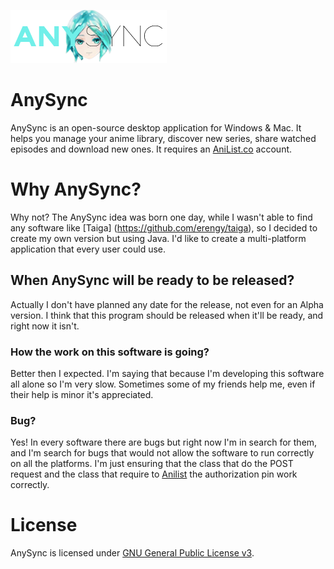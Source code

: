 ![AnySync Phosphophyllite Logo](https://github.com/Xxpromw3mtxX/AnySync/blob/master/AnySync-Java/src/res/login-form-logo.png)
# AnySync


AnySync is an open-source desktop application for Windows & Mac. It helps you manage your anime library, discover new series, share watched episodes and download new ones. It requires an [AniList.co](https://anilist.co) account.

# Why AnySync?
Why not?
The AnySync idea was born one day, while I wasn't able to find any software like [Taiga] (https://github.com/erengy/taiga), so I decided to create my own version but using Java.
I'd like to create a multi-platform application that every user could use.

## When AnySync will be ready to be released?
Actually I don't have planned any date for the release, not even for an Alpha version.
I think that this program should be released when it'll be ready, and right now it isn't.

### How the work on this software is going?
Better then I expected. I'm saying that because I'm developing this software all alone so I'm very slow.
Sometimes some of my friends help me, even if their help is minor it's appreciated.

### Bug?
Yes! In every software there are bugs but right now I'm in search for them, and I'm search for bugs that would not allow the software to run correctly on all the platforms. I'm just ensuring that the class that do the POST request and the class that require to [Anilist](https://anilist.co/) the authorization pin work correctly.

# License
AnySync is licensed under [GNU General Public License v3](https://www.gnu.org/licenses/gpl-3.0.html).
